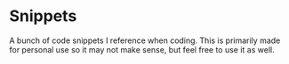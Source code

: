 # Snippets
A bunch of code snippets I reference when coding. This is primarily made for personal use so it may not make sense, but feel free to use it as well.
